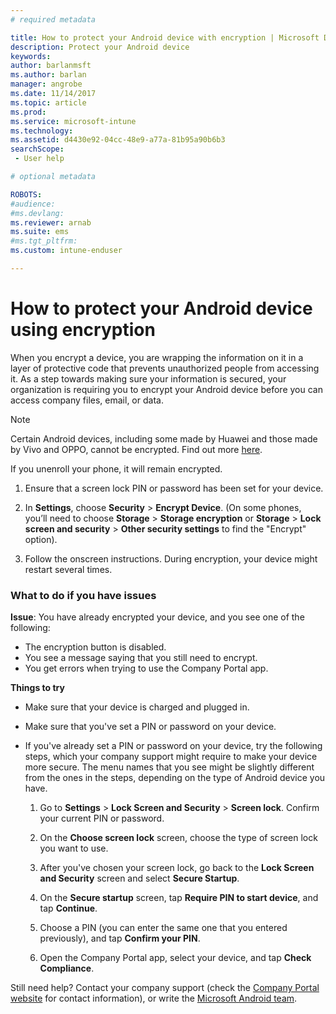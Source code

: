 ```yaml
---
# required metadata

title: How to protect your Android device with encryption | Microsoft Docs
description: Protect your Android device
keywords:
author: barlanmsft
ms.author: barlan
manager: angrobe
ms.date: 11/14/2017
ms.topic: article
ms.prod:
ms.service: microsoft-intune
ms.technology:
ms.assetid: d4430e92-04cc-48e9-a77a-81b95a90b6b3
searchScope:
 - User help

# optional metadata

ROBOTS:  
#audience:
#ms.devlang:
ms.reviewer: arnab
ms.suite: ems
#ms.tgt_pltfrm:
ms.custom: intune-enduser

---
```



# How to protect your Android device using encryption

When you encrypt a device, you are wrapping the information on it in a layer of protective code that prevents unauthorized people from accessing it. As a step towards making sure your information is secured, your organization is requiring you to encrypt your Android device before you can access company files, email, or data.

> [!Note]
> Certain Android devices, including some made by Huawei and those made by Vivo and OPPO, cannot be encrypted. Find out more [here](your-device-appears-encrypted-but-cp-says-otherwise-android.md).

If you unenroll your phone, it will remain encrypted.

1.  Ensure that a screen lock PIN or password has been set for your device.

2.  In **Settings**, choose **Security** > **Encrypt Device**.
    (On some phones, you’ll need to choose **Storage** > **Storage encryption** or **Storage** > **Lock screen and security** > **Other security settings** to find the "Encrypt" option).

3.  Follow the onscreen instructions. During encryption, your device might restart several times.

### What to do if you have issues
**Issue**: You have already encrypted your device, and you see one of the following:

- The encryption button is disabled.
- You see a message saying that you still need to encrypt.
- You get errors when trying to use the Company Portal app.

**Things to try**

- Make sure that your device is charged and plugged in.
- Make sure that you've set a PIN or password on your device.
- If you've already set a PIN or password on your device, try the following steps, which your company support might require to make your device more secure. The menu names that you see might be slightly different from the ones in the steps, depending on the type of Android device you have.

	1. Go to **Settings** > **Lock Screen and Security** > **Screen lock**. Confirm your current PIN or password.

	2. On the **Choose screen lock** screen, choose the type of screen lock you want to use. 

	3. After you've chosen your screen lock, go back to the **Lock Screen and Security** screen and select **Secure Startup**. 
	
	4. On the **Secure startup** screen, tap **Require PIN to start device**, and tap **Continue**.

	5. Choose a PIN (you can enter the same one that you entered previously), and tap **Confirm your PIN**.

	6. Open the Company Portal app, select your device, and tap **Check Compliance**.

Still need help? Contact your company support (check the [Company Portal website](https://portal.manage.microsoft.com#HelpDeskDialog) for contact information), or write the <a href="mailto:wintunedroidfbk@microsoft.com?subject=I'm having trouble with encryption on my Android device&body=Describe the issue you're experiencing here.">Microsoft Android team</a>.
